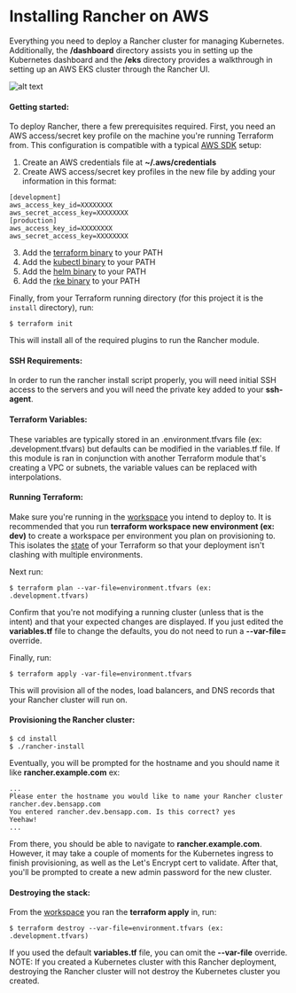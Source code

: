# Installing Rancher on AWS
Everything you need to deploy a Rancher cluster for managing Kubernetes. Additionally, the **/dashboard** directory assists you in setting up the Kubernetes dashboard and the **/eks** directory provides a walkthrough in setting up an AWS EKS cluster through the Rancher UI.

![alt text](https://i.imgur.com/3BLM0Tb.jpg "Giddyup!")

#### Getting started:
To deploy Rancher, there a few prerequisites required. First, you need an AWS access/secret key profile on the machine you're running Terraform from. This configuration is compatible with a typical [AWS SDK](https://docs.aws.amazon.com/sdk-for-java/v1/developer-guide/setup-credentials.html "Setup AWS credentials") setup:
1. Create an AWS credentials file at **~/.aws/credentials**
2. Create AWS access/secret key profiles in the new file by adding your information in this format:
```
[development]
aws_access_key_id=XXXXXXXX
aws_secret_access_key=XXXXXXXX
[production]
aws_access_key_id=XXXXXXXX
aws_secret_access_key=XXXXXXXX
```
3. Add the [terraform binary](https://www.terraform.io/downloads.html "Download Terraform") to your PATH
4. Add the [kubectl binary](https://kubernetes.io/docs/tasks/tools/install-kubectl/#install-kubectl-binary-using-curl "Download kubectl") to your PATH
5. Add the [helm binary](https://github.com/helm/helm/releases "Download Helm") to your PATH
5. Add the [rke binary](https://github.com/rancher/rke/releases "Download RKE") to your PATH

Finally, from your Terraform running directory (for this project it is the `install` directory), run:
```
$ terraform init
```

This will install all of the required plugins to run the Rancher module.

#### SSH Requirements:
In order to run the rancher install script properly, you will need initial SSH access to the
servers and you will need the private key added to your **ssh-agent**.

#### Terraform Variables:
These variables are typically stored in an .environment.tfvars file (ex: .development.tfvars) but defaults can be modified in the variables.tf file. If this module is ran in conjunction with another Terraform module that's creating a VPC or subnets, the variable values can be replaced with interpolations.

#### Running Terraform:
Make sure you're running in the [workspace](https://www.terraform.io/docs/state/workspaces.html "Terraform workspaces") you intend to deploy to. It is recommended that you run **terraform workspace new environment (ex: dev)** to create a workspace per environment you plan on provisioning to. This isolates the [state](https://www.terraform.io/docs/state "Terraform state") of your Terraform so that your deployment isn't clashing with multiple environments.

Next run:
```
$ terraform plan --var-file=environment.tfvars (ex: .development.tfvars)
```
Confirm that you're not modifying a running cluster (unless that is the intent) and that your expected changes are displayed. If you just edited the **variables.tf** file to change the defaults, you do not need to run a **--var-file=** override.


Finally, run:
```
$ terraform apply -var-file=environment.tfvars
```
This will provision all of the nodes, load balancers, and DNS records that your Rancher cluster will run on.

#### Provisioning the Rancher cluster:

```
$ cd install
$ ./rancher-install
```

Eventually, you will be prompted for the hostname and you should name it like **rancher.example.com**
ex:
```
...
Please enter the hostname you would like to name your Rancher cluster
rancher.dev.bensapp.com
You entered rancher.dev.bensapp.com. Is this correct? yes
Yeehaw!
...
```

From there, you should be able to navigate to **rancher.example.com**. However, it may take a couple of moments for the Kubernetes ingress to finish provisioning, as well as the Let's Encrypt cert to validate. After that, you'll be prompted to create a new admin password for the new cluster.


#### Destroying the stack:
From the [workspace](https://www.terraform.io/docs/state/workspaces.html "Terraform workspaces") you ran the **terraform apply** in, run:
```
$ terraform destroy --var-file=environment.tfvars (ex: .development.tfvars)
```
If you used the default **variables.tf** file, you can omit the **--var-file** override.
NOTE: If you created a Kubernetes cluster with this Rancher deployment, destroying the Rancher cluster will not destroy the Kubernetes cluster you created.
